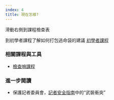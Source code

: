```yaml
---
index: 4
title: 現在怎樣?
---
```

滑動右側到課程檢查表

到初學者課程了解如何打包逃命袋的建議
[初學者課程](umbrella://travel/protective-equipment/beginner)

### 相關課程與工具

*   [檢查哨課程](umbrella://travel/checkpoints/beginner)

### 進一步閱讀

*   保護記者委員會，[記者安全指南](https://cpj.org/reports/2012/04/armed-conflict.php)中的“武裝衝突”